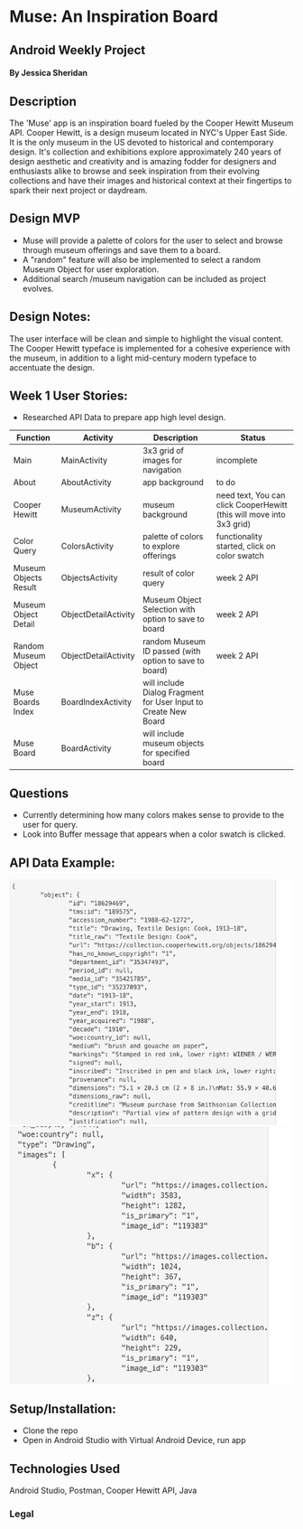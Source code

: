 # Muse: An Inspiration Board  
## Android Weekly Project 

#### By Jessica Sheridan 

## Description

The 'Muse' app is an inspiration board fueled by the Cooper Hewitt Museum API. Cooper
Hewitt, is a design museum located in NYC's Upper East Side. It is the only
museum in the US devoted to historical and contemporary design. It's collection
and exhibitions explore approximately 240 years of design aesthetic and creativity
and is amazing fodder for designers and enthusiasts alike to browse and seek inspiration
from their evolving collections and have their images and historical context at their
fingertips to spark their next project or daydream.

## Design MVP
* Muse will provide a palette of colors for the user to select and browse through museum offerings
and save them to a board.
* A "random" feature will also be implemented to select a random Museum Object for user exploration.
* Additional search /museum navigation can be included as project evolves.

## Design Notes:
The user interface will be clean and simple to highlight the visual content. 
The Cooper Hewitt typeface is implemented for a cohesive experience with the museum, in addition
to a light mid-century modern typeface to accentuate the design. 


## Week 1 User Stories: 
* Researched API Data to prepare app high level design.

|Function  | Activity | Description | Status |
| ------------- | ------------- | ----------------- | ------------|
|Main | MainActivity | 3x3 grid of images for navigation | incomplete | 
|About | AboutActivity | app background | to do| 
|Cooper Hewitt | MuseumActivity | museum background | need text, You can click CooperHewitt (this will move into 3x3 grid)|
|Color Query | ColorsActivity | palette of colors to explore offerings| functionality started, click on color swatch  |
|Museum Objects Result | ObjectsActivity | result of color query | week 2 API |
|Museum Object Detail | ObjectDetailActivity | Museum Object Selection with option to save to board | week 2 API |
|Random Museum Object | ObjectDetailActivity | random Museum ID passed (with option to save to board)| week 2 API |
|Muse Boards Index | BoardIndexActivity | will include Dialog Fragment for User Input to Create New Board |  |
|Muse Board | BoardActivity | will  include museum objects for specified board  |  |


## Questions 
* Currently determining how many colors makes sense to provide to the user for query.
* Look into Buffer message that appears when a color swatch is clicked.

## API Data Example:
![Alt text](app/src/main/res/drawable/chapi.png)
![Alt text](app/src/main/res/drawable/chapi2.png)

## Setup/Installation:
* Clone the repo
* Open in Android Studio with Virtual Android Device, run app 

## Technologies Used
Android Studio, Postman, Cooper Hewitt API, Java


### Legal



